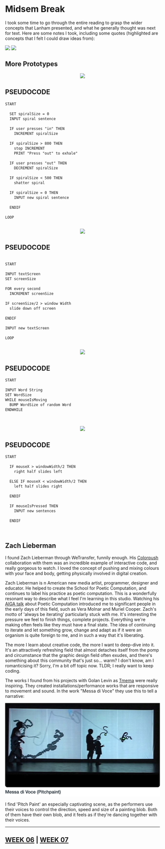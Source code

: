 # Midsem Break

I took some time to go through the entire reading to grasp the wider concepts that Lanham presented, and what he generally thought was next for text. Here are some notes I took, including some quotes (highlighted are concepts that I felt I could draw ideas from):

<img src="ReadingNotes.jpg">
<img src="ReadingNotes2.jpg">

## More Prototypes
<p align ="center"><img src="PROTOTYPE1.gif"> </p>

## PSEUDOCODE
```
START

  SET spiralSize = 0
  INPUT spiral sentence
  
  IF user presses "in" THEN
    INCREMENT spiralSize
    
  IF spiralSize > 800 THEN
    stop INCREMENT
    PRINT "Press "out" to exhale"
    
  IF user presses "out" THEN
    DECREMENT spiralSize
    
  IF spiralSize < 500 THEN
    shatter spiral
    
  IF spiralSize = 0 THEN
    INPUT new spiral sentence
    
  ENDIF
      
LOOP
      
```

<p align="center"><img src="PROTOTYPE2.gif"></p>

## PSEUDOCODE

```

START

INPUT textScreen
SET screenSize

FOR every second
  INCREMENT screenSize
  
IF screenSize/2 > window Width
  slide down off screen
  
ENDIF

INPUT new textScreen

LOOP


```
<p align="center"><img src="PROTOTYPE3.gif"></p>

## PSEUDOCODE

```
START

INPUT Word String
SET WordSize
WHILE mouseIsMoving
  BUMP WordSize of random Word
ENDWHILE

      
```
<p align="center"><img src="PROTOTYPE4.gif"></p>

## PSEUDOCODE

```
START 

  IF mouseX > windowWidth/2 THEN
    right half slides left
    
  ELSE IF mouseX < windowWidth/2 THEN
    left half slides right    
    
  ENDIF
  
  IF mouseIsPressed THEN
    INPUT new sentences
    
  ENDIF

      
```

## Zach Lieberman

I found Zach Lieberman through WeTransfer, funnily enough. His [Colorpush](https://colorpush.wetransfer.com/) collaboration with them was an incredible example of interactive code, and really gorgeous to watch. I loved the concept of pushing and mixing colours with your face and body, getting physically involved in digital creation.

Zach Lieberman is n American new media artist, programmer, designer and educator. He helped to create the School for Poetic Computation, and continues to label his practice as poetic computation. This is a wonderfully resonant way to describe what I feel I'm learning in this studio. Watching his [AIGA talk](https://youtu.be/bmztlO9_Wvo) about Poetic Computation introduced me to significant people in the early days of this field, such as Vera Molnar and Muriel Cooper. Zach's motto of 'always be iterating' particularly stuck with me. It's interesting the pressure we feel to finish things, complete projects. Everything we're making often feels like they must have a final state. The idea of continuing to iterate and let something grow, change and adapt as if it were an organism is quite foreign to me, and in such a way that it's liberating.

The more I learn about creative code, the more I want to deep-dive into it. It's an attractively refreshing field that almost detaches itself from the pomp and circumstance that the graphic design field often exudes, and there's something about this community that's just so... warm? I don't know, am I romanticising it? Sorry, I'm a bit off topic now. TLDR; I really want to keep coding.

The works I found from his projects with Golan Levin as [Tmema](https://vimeo.com/tmema) were really inspiring. They created installations/performance works that are responsive to movement and sound. In the work "Messa di Voce" they use this to tell a narrative:

<img src="pitchpaint.jpg">

I find 'Pitch Paint' an especially captivating scene, as the performers use their voices to control the direction, speed and size of a painting blob. Both of them have their own blob, and it feels as if they're dancing together with their voices.

___

## [WEEK 06](https://jackieliiu.github.io/CODEWORDS/Week05/) | [WEEK 07](https://jackieliiu.github.io/CODEWORDS/Week07/)
